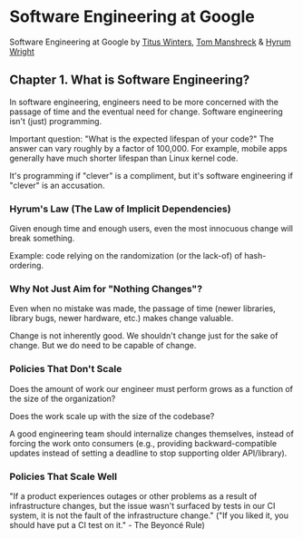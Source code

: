 # Software Engineering at Google

Software Engineering at Google by [Titus Winters](https://www.linkedin.com/in/tituswinters/), [Tom Manshreck](https://www.linkedin.com/in/thomas-manshreck-0111a11/) & [Hyrum Wright](https://www.linkedin.com/in/hyrum-wright-0905427/)

## Chapter 1. What is Software Engineering?

In software engineering, engineers need to be more concerned with the passage of time and the eventual need for change. Software engineering isn't (just) programming.

Important question: "What is the expected lifespan of your code?" The answer can vary roughly by a factor of 100,000. For example, mobile apps generally have much shorter lifespan than Linux kernel code.

It's programming if "clever" is a compliment, but it's software engineering if "clever" is an accusation.

### Hyrum's Law (The Law of Implicit Dependencies)

Given enough time and enough users, even the most innocuous change will break something.

Example: code relying on the randomization (or the lack-of) of hash-ordering.

### Why Not Just Aim for "Nothing Changes"?

Even when no mistake was made, the passage of time (newer libraries, library bugs, newer hardware, etc.) makes change valuable.

Change is not inherently good. We shouldn't change just for the sake of change. But we do need to be capable of change.

### Policies That Don't Scale

Does the amount of work our engineer must perform grows as a function of the size of the organization?

Does the work scale up with the size of the codebase?

A good engineering team should internalize changes themselves, instead of forcing the work onto consumers (e.g., providing backward-compatible updates instead of setting a deadline to stop supporting older API/library).

### Policies That Scale Well

"If a product experiences outages or other problems as a result of infrastructure changes, but the issue wasn't surfaced by tests in our CI system, it is not the fault of the infrastructure change." ("If you liked it, you should have put a CI test on it." - The Beyoncé Rule)
